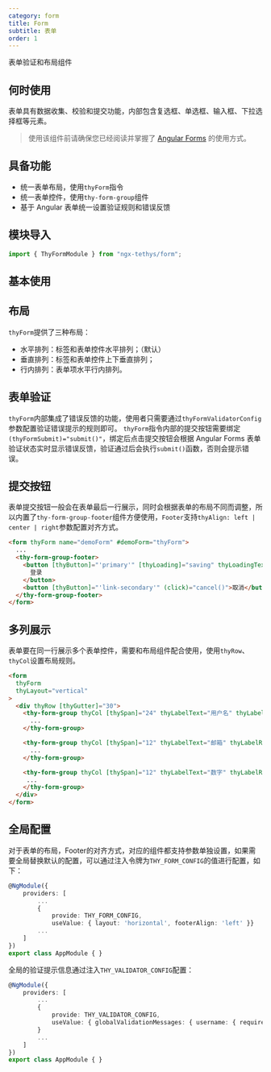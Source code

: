 ```yaml
---
category: form
title: Form
subtitle: 表单
order: 1
---
```


<alert>表单验证和布局组件</alert>

## 何时使用

表单具有数据收集、校验和提交功能，内部包含复选框、单选框、输入框、下拉选择框等元素。
> 使用该组件前请确保您已经阅读并掌握了 [Angular Forms](https://angular.io/guide/forms#forms) 的使用方式。

## 具备功能

- 统一表单布局，使用`thyForm`指令
- 统一表单控件，使用`thy-form-group`组件
- 基于 Angular 表单统一设置验证规则和错误反馈

## 模块导入
```ts
import { ThyFormModule } from "ngx-tethys/form";
```

## 基本使用

<example name="thy-form-basic-example" />

## 布局
`thyForm`提供了三种布局：

- 水平排列：标签和表单控件水平排列；（默认）
- 垂直排列：标签和表单控件上下垂直排列；
- 行内排列：表单项水平行内排列。

<example name="thy-form-layout-example" />

## 表单验证
`thyForm`内部集成了错误反馈的功能，使用者只需要通过`thyFormValidatorConfig`参数配置验证错误提示的规则即可。
`thyForm`指令内部的提交按钮需要绑定`(thyFormSubmit)="submit()"`，绑定后点击提交按钮会根据 Angular Forms 表单验证状态实时显示错误反馈，验证通过后会执行`submit()`函数，否则会提示错误。

<example name="thy-form-validate-example" />

## 提交按钮
表单提交按钮一般会在表单最后一行展示，同时会根据表单的布局不同而调整，所以内置了`thy-form-group-footer`组件方便使用，`Footer`支持`thyAlign: left | center | right`参数配置对齐方式。

```html
<form thyForm name="demoForm" #demoForm="thyForm">
  ...
  <thy-form-group-footer>
    <button [thyButton]="'primary'" [thyLoading]="saving" thyLoadingText="登录中" (thyFormSubmit)="login(demoForm)">
      登录
    </button>
    <button [thyButton]="'link-secondary'" (click)="cancel()">取消</button>
  </thy-form-group-footer>
</form>
```

## 多列展示
表单要在同一行展示多个表单控件，需要和布局组件配合使用，使用`thyRow`、`thyCol`设置布局规则。
```html
<form
  thyForm
  thyLayout="vertical"
>
  <div thyRow [thyGutter]="30">
    <thy-form-group thyCol [thySpan]="24" thyLabelText="用户名" thyLabelRequired>
      ...
    </thy-form-group>

    <thy-form-group thyCol [thySpan]="12" thyLabelText="邮箱" thyLabelRequired>
      ...
    </thy-form-group>

    <thy-form-group thyCol [thySpan]="12" thyLabelText="数字" thyLabelRequired>
     ...
    </thy-form-group>
  </div>
</form>

```
## 全局配置
对于表单的布局，Footer的对齐方式，对应的组件都支持参数单独设置，如果需要全局替换默认的配置，可以通过注入令牌为`THY_FORM_CONFIG`的值进行配置，如下：
```ts
@NgModule({
    providers: [
        ...
        { 
            provide: THY_FORM_CONFIG,
            useValue: { layout: 'horizontal', footerAlign: 'left' }}
        ...
    ]
})
export class AppModule { }
```

全局的验证提示信息通过注入`THY_VALIDATOR_CONFIG`配置：
```ts
@NgModule({
    providers: [
        ...
        { 
            provide: THY_VALIDATOR_CONFIG,
            useValue: { globalValidationMessages: { username: { required: '用户名不能为空'} } }
        }
        ...
    ]
})
export class AppModule { }
```

